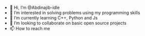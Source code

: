 - 👋 Hi, I’m @Abdinajib-idle
- 👀 I’m interested in solving problems using my programming skills
- 🌱 I’m currently learning C++, Python and Js
- 💞️ I’m looking to collaborate on basic open source projects
- 📫 How to reach me 
<!---
Abdinajib-idle/Abdinajib-idle is a ✨ special ✨ repository because its `README.md` (this file) appears on your GitHub profile.
You can click the Preview link to take a look at your changes.
--->

